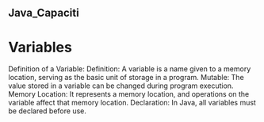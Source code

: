 ## Java_Capaciti
# Variables
Definition of a Variable:
Definition: A variable is a name given to a memory location, serving as the basic unit of storage in a program.
Mutable: The value stored in a variable can be changed during program execution.
Memory Location: It represents a memory location, and operations on the variable affect that memory location.
Declaration: In Java, all variables must be declared before use.

